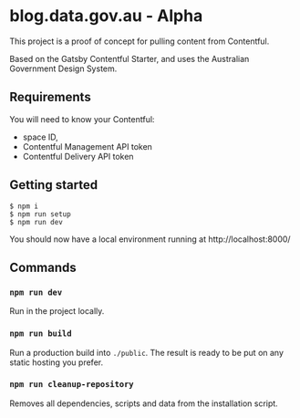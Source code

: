 # blog.data.gov.au - Alpha

This project is a proof of concept for pulling content from Contentful.

Based on the Gatsby Contentful Starter, and uses the Australian Government Design System.


## Requirements

You will need to know your Contentful:
- space ID, 
- Contentful Management API token
- Contentful Delivery API token

## Getting started

```
$ npm i
$ npm run setup
$ npm run dev
```

You should now have a local environment running at http://localhost:8000/

## Commands

### `npm run dev`

Run in the project locally.

### `npm run build`

Run a production build into `./public`. The result is ready to be put on any static hosting you prefer.

### `npm run cleanup-repository`

Removes all dependencies, scripts and data from the installation script.

